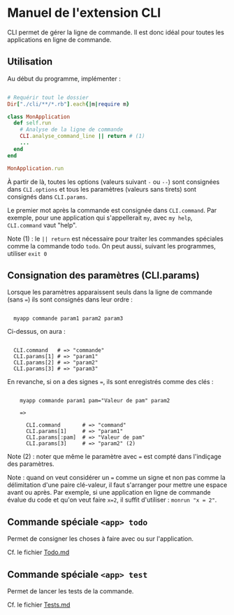 # Manuel de l'extension CLI

CLI permet de gérer la ligne de commande. Il est donc idéal pour toutes les applications en ligne de commande.

## Utilisation

Au début du programme, implémenter :

```ruby

# Requérir tout le dossier
Dir["./cli/**/*.rb"].each{|m|require m}

class MonApplication
  def self.run
    # Analyse de la ligne de commande
    CLI.analyse_command_line || return # (1)
    ...
  end
end

MonApplication.run

```

À partir de là, toutes les options (valeurs suivant `-` ou `--`) sont consignées dans `CLI.options` et tous les paramètres (valeurs sans tirets) sont consignés dans `CLI.params`.

Le premier mot après la commande est consignée dans `CLI.command`. Par exemple, pour une application qui s'appellerait `my`, avec `my help`, `CLI.command` vaut "help".

Note (1) : le `|| return` est nécessaire pour traiter les commandes spéciales comme la commande todo `todo`. On peut aussi, suivant les programmes, utiliser `exit 0`

## Consignation des paramètres (CLI.params)

Lorsque les paramètres apparaissent seuls dans la ligne de commande (sans `=`) ils sont consignés dans leur ordre :

```

  myapp commande param1 param2 param3

```

Ci-dessus, on aura :

```

  CLI.command   # => "commande"
  CLI.params[1] # => "param1"
  CLI.params[2] # => "param2"
  CLI.params[3] # => "param3"

```

En revanche, si on a des signes `=`, ils sont enregistrés comme des clés :

```

    myapp commande param1 pam="Valeur de pam" param2

    =>

      CLI.command       # => "command"
      CLI.params[1]     # => "param1"
      CLI.params[:pam]  # => "Valeur de pam"
      CLI.params[3]     # => "param2" (2)

```

Note (2) : noter que même le paramètre avec `=` est compté dans l'indiçage des paramètres.

Note : quand on veut considérer un `=` comme un signe et non pas comme la délimitation d'une paire clé-valeur, il faut s'arranger pour mettre une espace avant ou après. Par exemple, si une application en ligne de commande évalue du code et qu'on veut faire `x=2`, il suffit d'utiliser : `monrun "x = 2"`.

## Commande spéciale `<app> todo`

Permet de consigner les choses à faire avec ou sur l'application.

Cf. le fichier [Todo.md](Todo.md)


## Commande spéciale `<app> test`

Permet de lancer les tests de la commande.

Cf. le fichier [Tests.md](Tests.md)
